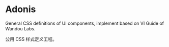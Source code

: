 Adonis
======

General CSS definitions of UI components, implement based on VI Guide of Wandou Labs. 

公用 CSS 样式定义工程。
